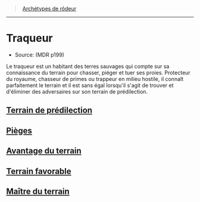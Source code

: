 ﻿---
!SubClassItem
Id: ranger_tracker_hd.md#traqueur
RootId: ranger_tracker_hd.md
ParentLink: ranger_hd.md#archétypes-de-rôdeurs
Name: Traqueur
ParentName: Archétypes de rôdeur
NameLevel: 1
Source: (MDR p199)
Attributes: {}
---
>  [Archétypes de rôdeur](ranger_hd.md#archétypes-de-rôdeurs)

---


# Traqueur

- Source: (MDR p199)

Le traqueur est un habitant des terres sauvages qui compte sur sa connaissance du terrain pour chasser, piéger et tuer ses proies. Protecteur du royaume, chasseur de primes ou trappeur en milieu hostile, il connaît parfaitement le terrain et il est sans égal lorsqu'il s'agit de trouver et d'éliminer des adversaires sur son terrain de prédilection.



## [Terrain de prédilection](hd_ranger_tracker_terrain_de_predilection.md)



## [Pièges](hd_ranger_tracker_pieges.md)



## [Avantage du terrain](hd_ranger_tracker_avantage_du_terrain.md)



## [Terrain favorable](hd_ranger_tracker_terrain_favorable.md)



## [Maître du terrain](hd_ranger_tracker_maitre_du_terrain.md)

